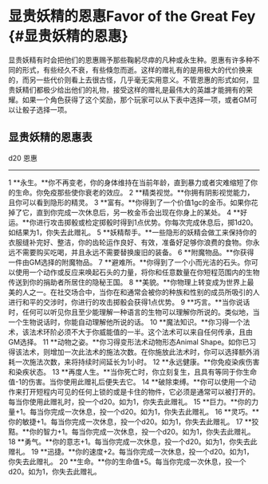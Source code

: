 # 显贵妖精的恩惠Favor of the Great Fey {#显贵妖精的恩惠}

显贵妖精有时会把他们的恩惠赐予那些鞠躬尽瘁的凡种或永生种。恩惠有许多种不同的形式，有些经久不衰，有些倏忽而逝。这样的赠礼有的是用极大的代价换来的，而另一些代价则看上去很古怪，几乎毫无实用意义。不管恩惠的形式如何，显贵妖精们都极少给出他们的礼物，接受这样的赠礼是最伟大的英雄才能拥有的荣耀。如果一个角色获得了这个奖励，那个玩家可以从下表中选择一项，或者GM可以让骰子选择一项。

## 显贵妖精的恩惠表

  d20   恩惠
  ----- -----------------------------------------------------------------------------------------------------------------------------------------------------------------------------
  1     **永生。**你不再变老，你的身体维持在当前年龄，直到暴力或者灾难缩短了你的生命。你免疫那些使你衰老的效应。
  2     **精类视觉。**你拥有阴影视觉能力，且你可以看到隐形的精灵。
  3     **富有。**你得到了一个价值1gc的金币。如果你花掉了它，直到你完成一次休息后，另一枚金币会出现在你身上的某处。
  4     **好运。**你进行攻击掷骰或检定掷骰时得到1点优势。你每次完成休息后，掷1d20。如结果为1，你失去此赠礼。
  5     **妖精帮手。**一些隐形的妖精会做工来保持你的衣服缝补完好、整洁，你的齿轮运作良好、有效，准备好足够你浪费的食物。你永远不需要购买吃喝，并且永远不需要替换废旧的装备。
  6     **附魔物品。**你获得一件由GM选择的附魔物品。
  7     **避难所。**你得到了一个小而光洁的石头。你可以使用一个动作或反应来唤起石头的力量，将你和任意数量在你短程范围内的生物传送到你的捐助者所居住的隐秘王国。
  8     **美貌。**你物理上转变成为世界上最美的人之一。在社交场合中，当你在和通常会被你的种族和性别的成员所吸引的人进行和平的交涉时，你进行的攻击掷骰会获得1点优势。
  9     **巧言。**当你说话时，任何可以听见你且至少能理解一种语言的生物可以理解你所说的。类似地，当一个生物说话时，你能自动理解他所说的话。
  10    **魔法知识。**你习得一个法术，该法术环阶必须不大于你威能值的一半。这个法术可以来自任何传承，且由GM选择。
  11    **动物之姿。**你习得变形法术动物形态Animal Shape。如你已习得该法术，则增加一次此法术的施法次数。在你施放此法术时，你可以选择额外消耗一次施法次数，来将持续时间延长为1小时。
  12    **永远健康。**你免疫染疾伤害和染疾状态。
  13    **再度人生。**当你死亡时，你立刻复生，且具有等同于你生命值-1的伤害。当你使用此赠礼后便失去它。
  14    **破除束缚。**你可以使用一个动作来打开短程内可见的任何上锁的或是卡住的物件，它必须是通常可以被打开的。每当你使用此赠礼时，投一个d20。如为1，你失去此赠礼。
  15    **巨力。**你的力量+1。每当你完成一次休息，投一个d20。如为1，你失去此赠礼。
  16    **灵巧。**你的敏捷+1。每当你完成一次休息，投一个d20。如为1，你失去此赠礼。
  17    **狡黠。**你的智力+1。每当你完成一次休息，投一个d20。如为1，你失去此赠礼。
  18    **勇气。**你的意志+1。每当你完成一次休息，投一个d20。如为1，你失去此赠礼。
  19    **迅捷。**你的速度+2。每当你完成一次休息，投一个d20。如为1，你失去此赠礼。
  20    **生命。**你的生命值+5。每当你完成一次休息，投一个d20。如为1，你失去此赠礼。

 
